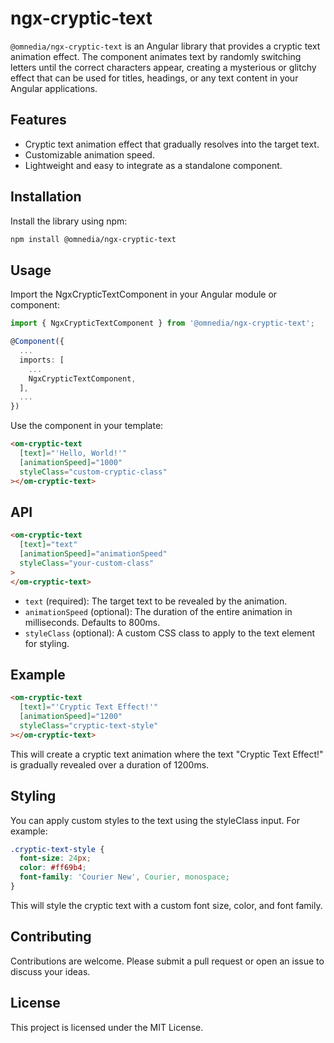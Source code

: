 # ngx-cryptic-text

`@omnedia/ngx-cryptic-text` is an Angular library that provides a cryptic text animation effect. The component animates text by randomly switching letters until the correct characters appear, creating a mysterious or glitchy effect that can be used for titles, headings, or any text content in your Angular applications.

## Features

- Cryptic text animation effect that gradually resolves into the target text.
- Customizable animation speed.
- Lightweight and easy to integrate as a standalone component.

## Installation

Install the library using npm:

```bash
npm install @omnedia/ngx-cryptic-text
```

## Usage

Import the NgxCrypticTextComponent in your Angular module or component:

```typescript
import { NgxCrypticTextComponent } from '@omnedia/ngx-cryptic-text';

@Component({
  ...
  imports: [
    ...
    NgxCrypticTextComponent,
  ],
  ...
})
```

Use the component in your template:

```html
<om-cryptic-text
  [text]="'Hello, World!'"
  [animationSpeed]="1000"
  styleClass="custom-cryptic-class"
></om-cryptic-text>
```

## API

```html
<om-cryptic-text
  [text]="text"
  [animationSpeed]="animationSpeed"
  styleClass="your-custom-class"
>
</om-cryptic-text>
```

- `text` (required): The target text to be revealed by the animation.
- `animationSpeed` (optional): The duration of the entire animation in milliseconds. Defaults to 800ms.
- `styleClass` (optional): A custom CSS class to apply to the text element for styling.

## Example

```html
<om-cryptic-text
  [text]="'Cryptic Text Effect!'"
  [animationSpeed]="1200"
  styleClass="cryptic-text-style"
></om-cryptic-text>
```

This will create a cryptic text animation where the text "Cryptic Text Effect!" is gradually revealed over a duration of 1200ms.

## Styling

You can apply custom styles to the text using the styleClass input. For example:

```css
.cryptic-text-style {
  font-size: 24px;
  color: #ff69b4;
  font-family: 'Courier New', Courier, monospace;
}
```

This will style the cryptic text with a custom font size, color, and font family.

## Contributing

Contributions are welcome. Please submit a pull request or open an issue to discuss your ideas.

## License

This project is licensed under the MIT License.